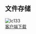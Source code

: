 ## 文件存储
![lc133](https://github-readme-stats.vercel.app/api?username=lc133&bg_color=30,e96443,904e95&title_color=fff&text_color=fff)  
[客户端下载](https://www.yuque.com/u34495/dqt5f5/ghr9wf)
